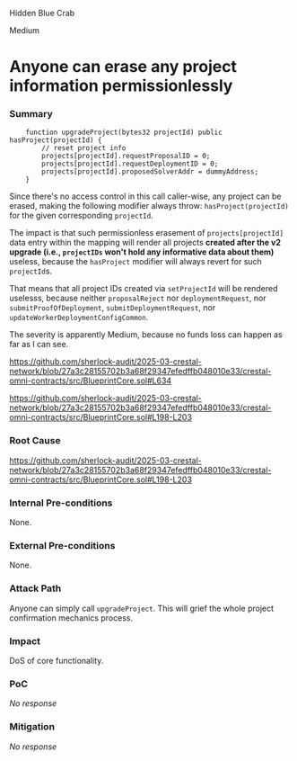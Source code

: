 Hidden Blue Crab

Medium

# Anyone can erase any project information permissionlessly

### Summary

```solidity
    function upgradeProject(bytes32 projectId) public hasProject(projectId) {
        // reset project info
        projects[projectId].requestProposalID = 0;
        projects[projectId].requestDeploymentID = 0;
        projects[projectId].proposedSolverAddr = dummyAddress;
    }
```

Since there's no access control in this call caller-wise, any project can be erased, making the following modifier always throw: `hasProject(projectId)` for the given corresponding `projectId`.

The impact is that such permissionless erasement of `projects[projectId]` data entry within the mapping will render all projects **created after the v2 upgrade (i.e., `projectIDs` won't hold any informative data about them)** useless, because the `hasProject` modifier will always revert for such `projectId`s.

That means that all project IDs created via `setProjectId` will be rendered uselesss, because neither `proposalReject` nor `deploymentRequest`, nor `submitProofOfDeployment`, `submitDeploymentRequest`, nor `updateWorkerDeploymentConfigCommon`.

The severity is apparently Medium, because no funds loss can happen as far as I can see.

https://github.com/sherlock-audit/2025-03-crestal-network/blob/27a3c28155702b3a68f29347efedffb048010e33/crestal-omni-contracts/src/BlueprintCore.sol#L634

https://github.com/sherlock-audit/2025-03-crestal-network/blob/27a3c28155702b3a68f29347efedffb048010e33/crestal-omni-contracts/src/BlueprintCore.sol#L198-L203

### Root Cause

https://github.com/sherlock-audit/2025-03-crestal-network/blob/27a3c28155702b3a68f29347efedffb048010e33/crestal-omni-contracts/src/BlueprintCore.sol#L198-L203

### Internal Pre-conditions

None.

### External Pre-conditions

None.

### Attack Path

Anyone can simply call `upgradeProject`. This will grief the whole project confirmation mechanics process.

### Impact

DoS of core functionality.

### PoC

_No response_

### Mitigation

_No response_